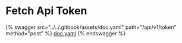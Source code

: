 # Fetch Api Token

{% swagger src="../../.gitbook/assets/doc.yaml" path="/api/v1/token" method="post" %}
[doc.yaml](../../.gitbook/assets/doc.yaml)
{% endswagger %}
